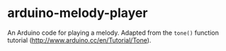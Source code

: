 # arduino-melody-player
An Arduino code for playing a melody. Adapted from the ```tone()``` function tutorial (http://www.arduino.cc/en/Tutorial/Tone).
